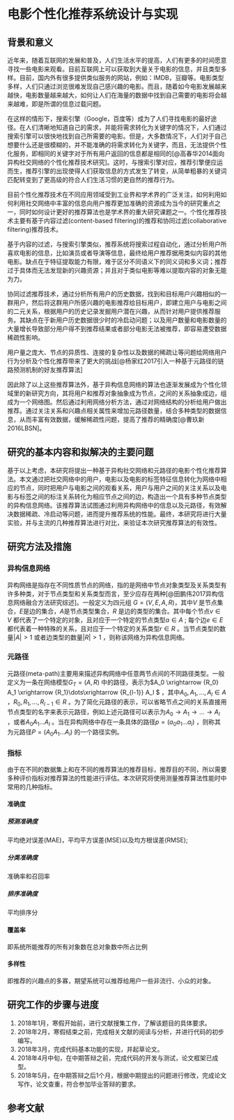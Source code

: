 # 电影个性化推荐系统设计与实现

## 背景和意义

近年来，随着互联网的发展和普及，人们生活水平的提高，人们有更多的时间愿意寻找一些电影来观看。目前互联网上可以获取到大量关于电影的信息，并且类型多样。目前，国内外有很多提供类似服务的网站，例如：IMDB，豆瓣等。电影类型多样，人们只通过浏览很难发现自己感兴趣的电影。而且，随着如今电影发展越来越快，电影数量越来越大，如何让人们在海量的数据中找到自己需要的电影将会越来越难，即是所谓的信息过载问题。

在这样的情形下，搜索引擎（Google，百度等）成为了人们寻找电影的最好途径。在人们清晰地知道自己的需求，并能将需求转化为关键字的情况下，人们通过搜索引擎可以很快地找到自己所需要的电影。但是，大多数情况下，人们对于自己想要什么还是很模糊的，并不能准确的将需求转化为关键字，而且，无法提供个性化服务，即相同的关键字对于所有用户返回的信息都是相同的[@高春华2014面向异构社交网络的个性化推荐技术研究]。这时，与搜索引擎对应，推荐引擎便应运而生，推荐引擎的出现使得人们获取信息的方式发生了转变，从简单粗暴的关键词匹配转变到了更高级的符合人们生活习惯的更自然的推荐行为。

目前个性化推荐技术在不同应用领域受到工业界和学术界的广泛关注，如何利用如何利用社交网络中丰富的信息向用户推荐更加准确的资源成为当今的研究重点之一，同时如何设计更好的推荐算法也是学术界的重大研究课题之一。个性化推荐技术主要有基于内容过滤(content-based filtering)的推荐和协同过滤(collaborative filtering)推荐技术。

基于内容的过滤，与搜索引擎类似，推荐系统将搜索过程自动化，通过分析用户所喜欢电影的信息，比如演员或者导演等信息，最终给用户推荐据用类似内容的其他电影。缺点在于特征提取能力有限，难于区分不同语义下的同义词和多义词；推荐过于具体而无法发现新的兴趣资源；并且对于类似电影等难以提取内容的对象无能为力。

协同过滤推荐技术，通过分析所有用户的历史数据，找到和目标用户兴趣相似的一群用户，然后将这群用户所感兴趣的电影推荐给目标用户，即建立用户与电影之间的二元关系，根据用户的历史记录发掘用户潜在兴趣，从而针对用户提供推荐服务。其缺点在于新用户历史数据很少时的冷启动问题；以及用户数量和电影数量的大量增长导致部分用户得不到推荐结果或者部分电影无法被推荐，即容易遭受数据稀疏性影响。

用户量之庞大、节点的异质性、连接的复杂性以及数据的稀疏让等问题给网络用户行为分析及个性化推荐带来了更大的挑战[@杨家红2017引入一种基于元路径的链路预测机制的好友推荐算法]

因此除了以上这些推荐算法外，基于异构信息网络的算法也逐渐发展成为个性化领域里的新研究方向，其将用户和推荐对象抽象成为节点，之间的关系抽象成边，组成为一个网络图。然后通过利用网络分析方法，通过对网络结构的分析给用户做出推荐。通过关注关系和兴趣点相关属性来增加元路径数量，结合多种类型的数据信息，从而丰富有效数据，缓解稀疏性问题，提高了推荐的精确度[@曹玖新2016LBSN]。

## 研究的基本内容和拟解决的主要问题

基于以上考虑，本研究将提出一种基于异构社交网络和元路径的电影个性化推荐算法。本文通过把社交网络中的用户，电影以及电影的标签特征信息转化为网络中相应的节点，同时把用户与电影之间的观看关系，用户与用户之间的关注关系以及电影与标签之间的标注关系转化为相应节点之间的边，构造出一个具有多种节点类型的异构信息网络。该推荐算法试图通过利用异构网络中的信息以及元路径，有效解决数据稀疏、冷启动等问题，进而提升推荐系统的性能。最终，本研究将进行大量实验，并与主流的几种推荐算法进行对比，来验证本次研究推荐算法的有效性。

## 研究方法及措施

### 异构信息网络

异构网络是指存在不同性质节点的网络，指的是网络中节点对象类型及关系类型有许多种类，对于节点类型和关系类型而言，至少应存在两种[@田鹏伟2017异构信息网络融合方法研究综述]。一般定义为四元组 $G=(V, E, A ,R)$，其中$V$ 是节点集合，$E$是边的集合，$A$是节点类型集合，$R$ 是边的类型的集合。其中每个节点$v\in V$ 都代表了一个特定的对象，且对应于一个特定的节点类型$a\in A$ ; 每个边$e\in E$ 都代表着一种特殊的关系，且对应于一个特定的关系类型$r\in R$ 。当节点类型的数量$|A|\gt 1$ 或者边类型的数量$|R|\gt 1$ ，则称该网络为异构信息网络。

### 元路径

元路径(meta-path)主要用来描述异构网络中任意两节点间的不同路径类型。一般定义为一条在网络模型$G_T=(A, R)$ 中的路径，表示为$A_0 \xrightarrow {R_0} A_1 \xrightarrow {R_1}\dots\xrightarrow {R_{l-1}} A_l  $ ，其中$A_0, A_1, \dots, A_l \in A$ ，$R_0, R_1, \dots, R_{l-1} \in R$ 。为了简化元路径的表示，可以省略节点之间的关系直接用节点类型的名字来表示元路径，例如上述元路径可以表示为$A_0 \rightarrow A_1 \rightarrow \dots \rightarrow A_l$ ，或者$A_0A_1\dots A_l$ 。当在异构网络中存在一条具体的路径$p=(a_0a_1\dots a_l)$ ，则称其为元路径$P=(A_0A_1\dots A_l)$ 的一个路径实例。

### 指标

由于在不同的数据集上和在不同的推荐算法的推荐目标，推荐目的不同，所以需要多种评价指标对推荐算法的性能进行评估。本次研究将使用测量推荐算法性能时中常用的几种指标。

#### 准确度

##### 预测准确度

平均绝对误差(MAE)，平均平方误差(MSE)以及均方根误差(RMSE);

##### 分类准确度

准确率和召回率

##### 排序准确度

平均排序分

#### 覆盖率

即系统所能推荐的所有对象数在总对象数中所占比例

#### 多样性

即推荐的兴趣点的多寡，期望系统可以推荐给用户一些非流行、小众的对象。

## 研究工作的步骤与进度

1. 2018年1月，寒假开始前，进行文献搜集工作，了解该题目的具体要求。
2. 2018年2月，寒假结束之前，完成相关文献的阅读与分析，并进行代码的初步编写。
3. 2018年3月，完成代码基本功能的实现，并起草论文。
4.  2018年4月中旬，在中期答辩之前，完成代码的开发与测试，论文框架已成型。
5. 2018年5月，在中期答辩之后1个月，根据中期提出的问题进行修改，完成论文写作，论文查重，符合参加毕业答辩的要求。

## 参考文献

